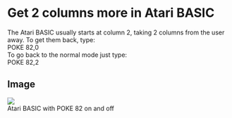 # Get 2 columns more in Atari BASIC  
The Atari BASIC usually starts at column 2, taking 2 columns from the user away. To get them back, type:  
POKE 82,0  
To go back to the normal mode just type:  
POKE 82,2  
  
## Image  
![](attachments/Poke82.jpg)  
Atari BASIC with POKE 82 on and off  

